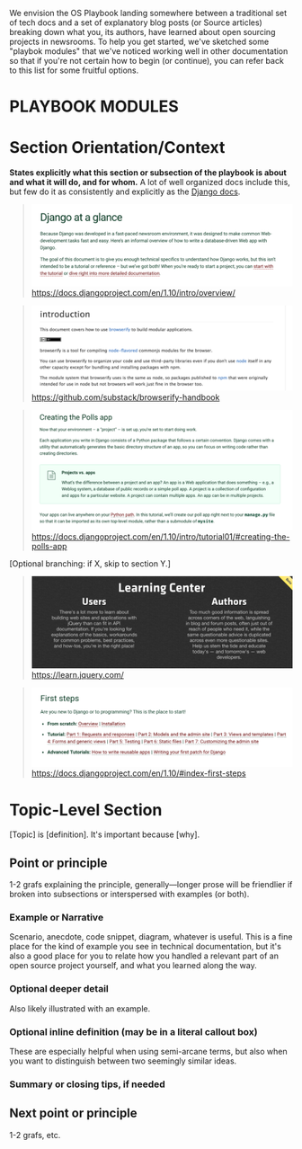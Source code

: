 We envision the OS Playbook landing somewhere between a traditional set of tech docs and a set of explanatory blog posts (or Source articles) breaking down what you, its authors, have learned about open sourcing projects in newsrooms. To help you get started, we've sketched some "playbok modules" that we've noticed working well in other documentation so that if you're not certain how to begin (or continue), you can refer back to this list for some fruitful options.

# PLAYBOOK MODULES

# Section Orientation/Context
**States explicitly what this section or subsection of the playbook is about and what it will do, and for whom.** A lot of well organized docs include this, but few do it as consistently and explicitly as the [Django docs](https://docs.djangoproject.com/en/1.10/intro/overview/).

> ![An introduction to the whole](django_intro_example.png)
https://docs.djangoproject.com/en/1.10/intro/overview/

> ![Introductory context-setting in Browserify](browserify_intro.png)
https://github.com/substack/browserify-handbook

> ![Inline context-setting in Django](django_context.png)
https://docs.djangoproject.com/en/1.10/intro/tutorial01/#creating-the-polls-app

[Optional branching: if X, skip to section Y.]
> ![Audience-branching context-setting in jQuery](jquery_context.png)
https://learn.jquery.com/

> ![Making it easy to skip to the useful parts](django_branching_example.png)
https://docs.djangoproject.com/en/1.10/#index-first-steps

# Topic-Level Section
[Topic] is [definition]. It's important because [why].

## Point or principle
1-2 grafs explaining the principle, generally—longer prose will be friendlier if broken into subsections or interspersed with examples (or both).

### Example or Narrative
Scenario, anecdote, code snippet, diagram, whatever is useful. This is a fine place for the kind of example you see in technical documentation, but it's also a good place for you to relate how you handled a relevant part of an open source project yourself, and what you learned along the way. 

### Optional deeper detail
Also likely illustrated with an example.

### Optional inline definition (may be in a literal callout box)
These are especially helpful when using semi-arcane terms, but also when you want to distinguish between two seemingly similar ideas.

### Summary or closing tips, if needed

## Next point or principle
1-2 grafs, etc.



 